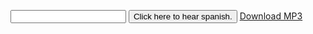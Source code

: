 <script src="https://ajax.googleapis.com/ajax/libs/jquery/3.3.1/jquery.min.js"></script>

<input type="text" id="spanishPhrase"> <button onclick="speakSpanish()">Click here to hear spanish.</button>
<a href="https://audio1.spanishdict.com/audio?detect_lang=true&text=oso&format=mp3" id="downloadLink" target="_blank" rel="noopener noreferrer">Download MP3</a>
 
<script>
 
function speakSpanish() { 
   var val = $('#spanishPhrase').val();
   if (val) 
        location="https://audio1.spanishdict.com/audio?detect_lang=true&text="+val.replace(/\s+/g, '-').toLowerCase()+"&format=mp3";
}

$('#spanishPhrase').on('keypress', function (e) {
         if(e.which === 13){

            //Disable textbox to prevent multiple submit
            $(this).attr("disabled", "disabled");

            //Do Stuff, submit, etc..
            speakSpanish();

            //Enable the textbox again if needed.
            $(this).removeAttr("disabled");
         }
   });
   
$('#spanishPhrase').on('input',function(e){
    $("#downloadLink").attr("href", "https://audio1.spanishdict.com/audio?detect_lang=true&text=+$('#spanishPhrase').val().replace(/\s+/g, '-').toLowerCase()+&format=mp3");
    $("#downloadLink").attr("download", "$('#spanishPhrase').val()");
});
</script>

